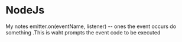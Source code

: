 # NodeJs
My notes 
emitter.on(eventName, listener) -- ones the event occurs do something .This is waht prompts the event code to be executed
